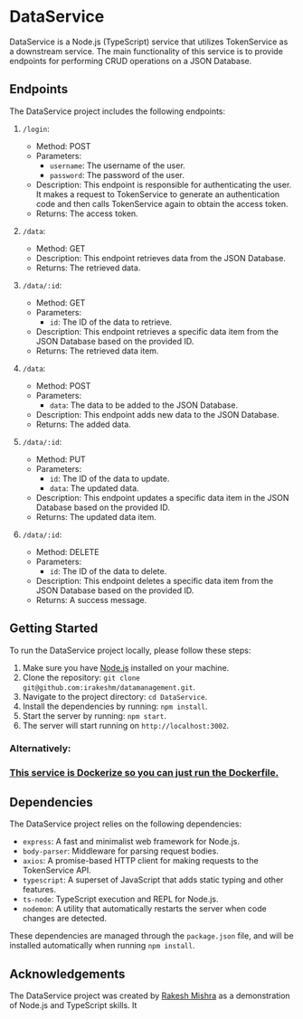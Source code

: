 # DataService

DataService is a Node.js (TypeScript) service that utilizes TokenService as a downstream service. The main functionality of this service is to provide endpoints for performing CRUD operations on a JSON Database.

## Endpoints

The DataService project includes the following endpoints:

1. `/login`: 
   - Method: POST
   - Parameters:
     - `username`: The username of the user.
     - `password`: The password of the user.
   - Description: This endpoint is responsible for authenticating the user. It makes a request to TokenService to generate an authentication code and then calls TokenService again to obtain the access token.
   - Returns: The access token.

2. `/data`: 
   - Method: GET
   - Description: This endpoint retrieves data from the JSON Database.
   - Returns: The retrieved data.

3. `/data/:id`: 
   - Method: GET
   - Parameters:
     - `id`: The ID of the data to retrieve.
   - Description: This endpoint retrieves a specific data item from the JSON Database based on the provided ID.
   - Returns: The retrieved data item.

4. `/data`: 
   - Method: POST
   - Parameters:
     - `data`: The data to be added to the JSON Database.
   - Description: This endpoint adds new data to the JSON Database.
   - Returns: The added data.

5. `/data/:id`: 
   - Method: PUT
   - Parameters:
     - `id`: The ID of the data to update.
     - `data`: The updated data.
   - Description: This endpoint updates a specific data item in the JSON Database based on the provided ID.
   - Returns: The updated data item.

6. `/data/:id`: 
   - Method: DELETE
   - Parameters:
     - `id`: The ID of the data to delete.
   - Description: This endpoint deletes a specific data item from the JSON Database based on the provided ID.
   - Returns: A success message.

## Getting Started

To run the DataService project locally, please follow these steps:

1. Make sure you have [Node.js](https://nodejs.org) installed on your machine.
2. Clone the repository: `git clone git@github.com:irakeshm/datamanagement.git`.
3. Navigate to the project directory: `cd DataService`.
4. Install the dependencies by running: `npm install`.
5. Start the server by running: `npm start`.
6. The server will start running on `http://localhost:3002`.

### Alternatively:

### <ins>This service is Dockerize so you can just run the Dockerfile.</ins>

## Dependencies

The DataService project relies on the following dependencies:

- `express`: A fast and minimalist web framework for Node.js.
- `body-parser`: Middleware for parsing request bodies.
- `axios`: A promise-based HTTP client for making requests to the TokenService API.
- `typescript`: A superset of JavaScript that adds static typing and other features.
- `ts-node`: TypeScript execution and REPL for Node.js.
- `nodemon`: A utility that automatically restarts the server when code changes are detected.

These dependencies are managed through the `package.json` file, and will be installed automatically when running `npm install`.

## Acknowledgements

The DataService project was created by [Rakesh Mishra](https://github.com/irakeshm/) as a demonstration of Node.js and TypeScript skills. It
